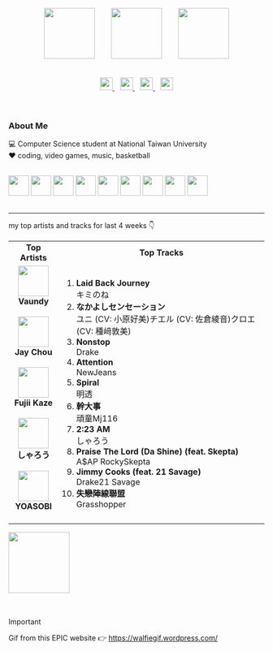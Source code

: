<div align="center">
  <br>
  <img width="100px" src="https://walfiegif.files.wordpress.com/2023/07/out-transparent-34.gif">&emsp;&emsp;
  <img src="https://github.com/Tanimal19/Tanimal19/blob/6b8a7463b76ce2431b51721b25e96f950864cb7c/Greeting.png" height="100px">&emsp;&emsp;
  <img width="100px" src="https://static.wikia.nocookie.net/pokelist/images/8/85/Alolan_Vulpix.png/revision/latest/scale-to-width-down/230?cb=20160903134413">
  <br>
  <br>
  <br>
  <a href="https://github.com/Tanimal19" target="_blank">
    <img height="25px" src="https://github.com/Tanimal19/Tanimal19/blob/0a6f7d241fc789f1864fbaf08038ddccce5f27d5/icon/github.svg">
  </a>
  &ensp;
  <a href="https://twitter.com" target="_blank">
    <img height="25px" src="https://github.com/Tanimal19/Tanimal19/blob/0a6f7d241fc789f1864fbaf08038ddccce5f27d5/icon/twitter.svg">
  </a>
  &ensp;
  <a href="mailto:poyuncheng.bob@gmail.com" target="_blank">
    <img height="25px" src="https://github.com/Tanimal19/Tanimal19/blob/0a6f7d241fc789f1864fbaf08038ddccce5f27d5/icon/gmail.svg">
  </a>
  &ensp;
  <a href="https://www.linkedin.com" target="_blank">
    <img height="25px" src="https://github.com/Tanimal19/Tanimal19/blob/0a6f7d241fc789f1864fbaf08038ddccce5f27d5/icon/linkedin.svg">
  </a>
  <br>
  <br>
</div>
<br>

### About Me
💻 Computer Science student at National Taiwan University  
❤️ coding, video games, music, basketball   
<br>

<div>
  <img height="40" width="40" src="https://cdn.simpleicons.org/python" />
  <img height="40" width="40" src="https://cdn.simpleicons.org/html5" />
  <img height="40" width="40" src="https://cdn.simpleicons.org/css3" />
  <img height="40" width="40" src="https://cdn.simpleicons.org/javascript" />
  <img height="40" width="40" src="https://cdn.simpleicons.org/typescript" />
  <img height="40" width="40" src="https://cdn.simpleicons.org/electron" />
  <img height="40" width="40" src="https://cdn.simpleicons.org/react" />
  <img height="40" width="40" src="https://cdn.simpleicons.org/tailwindcss" />
  <img height="40" width="40" src="https://cdn.simpleicons.org/next.js" />
</div>
<br>

---

my top artists and tracks for last 4 weeks 👇
<table>
  <tr>
    <td align="center"><strong>Top Artists</strong></td>
    <td align="center"><strong>Top Tracks</strong></td>
  </tr>
  <tr>
    <td align="center" id="top-artist"><div><img width='60px' src='https://i.scdn.co/image/ab6761610000e5eb104822dfaac494e992c7e3f6'><br><strong>Vaundy</strong></div><br>
<div><img width='60px' src='https://i.scdn.co/image/ab6761610000e5eb02b3aa55ba238b2ceafb09da'><br><strong>Jay Chou</strong></div><br>
<div><img width='60px' src='https://i.scdn.co/image/ab6761610000e5ebc5a3e6e9027505f5cba5fdbc'><br><strong>Fujii Kaze</strong></div><br>
<div><img width='60px' src='https://i.scdn.co/image/ab6761610000e5eb5e37b7151b124c164a15d4db'><br><strong>しゃろう</strong></div><br>
<div><img width='60px' src='https://i.scdn.co/image/ab6761610000e5eb83e2d0c9611f1fb6baafcb36'><br><strong>YOASOBI</strong></div><br>
</td>
   <td id="top-track"><ol>
<li><div><strong>Laid Back Journey</strong></div>
<div>キミのね</div></li>
<li><div><strong>なかよしセンセーション</strong></div>
<div>ユニ (CV: 小原好美)チエル (CV: 佐倉綾音)クロエ (CV: 種﨑敦美)</div></li>
<li><div><strong>Nonstop</strong></div>
<div>Drake</div></li>
<li><div><strong>Attention</strong></div>
<div>NewJeans</div></li>
<li><div><strong>Spiral</strong></div>
<div>明透</div></li>
<li><div><strong>幹大事</strong></div>
<div>頑童Mj116</div></li>
<li><div><strong>2:23 AM</strong></div>
<div>しゃろう</div></li>
<li><div><strong>Praise The Lord (Da Shine) (feat. Skepta)</strong></div>
<div>A$AP RockySkepta</div></li>
<li><div><strong>Jimmy Cooks (feat. 21 Savage)</strong></div>
<div>Drake21 Savage</div></li>
<li><div><strong>失戀陣線聯盟</strong></div>
<div>Grasshopper</div></li>
</ol></td>
  </tr>
</table>
<a href="https://open.spotify.com/">
  <img width="120px" src="https://github.com/Tanimal19/Tanimal19/blob/bf0a3a19f66ada166be4661cd923271218886fa4/icon/Spotify_Logo_CMYK_Green.png">
</a>

<br>
<br>
<br>

> [!IMPORTANT]
> Gif from this EPIC website 👉 https://walfiegif.wordpress.com/

<!---
Tanimal19/Tanimal19 is a ✨ special ✨ repository because its `README.md` (this file) appears on your GitHub profile.
You can click the Preview link to take a look at your changes.
--->
